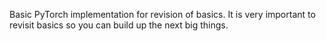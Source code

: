 Basic PyTorch implementation for revision of basics. It is very important to revisit basics so you can build up the next big things. 

<!---
uraltaf/uraltaf is a ✨ special ✨ repository because its `README.md` (this file) appears on your GitHub profile.
You can click the Preview link to take a look at your changes.
--->
